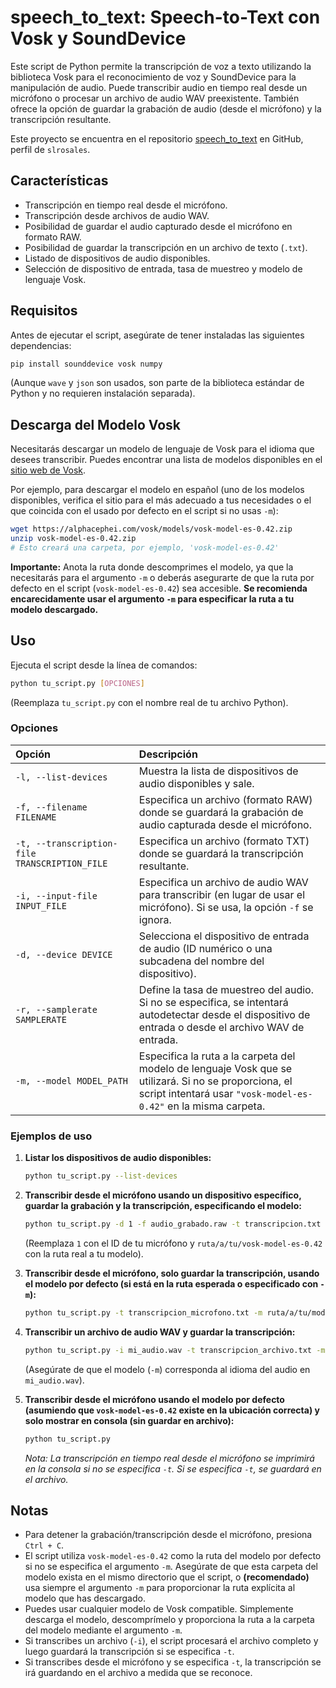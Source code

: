 # speech_to_text: Speech-to-Text con Vosk y SoundDevice

Este script de Python permite la transcripción de voz a texto utilizando la biblioteca Vosk para el reconocimiento de voz y SoundDevice para la manipulación de audio. Puede transcribir audio en tiempo real desde un micrófono o procesar un archivo de audio WAV preexistente. También ofrece la opción de guardar la grabación de audio (desde el micrófono) y la transcripción resultante.

Este proyecto se encuentra en el repositorio [speech_to_text](https://github.com/slrosales/speech_to_text) en GitHub, perfil de `slrosales`.

## Características

*   Transcripción en tiempo real desde el micrófono.
*   Transcripción desde archivos de audio WAV.
*   Posibilidad de guardar el audio capturado desde el micrófono en formato RAW.
*   Posibilidad de guardar la transcripción en un archivo de texto (`.txt`).
*   Listado de dispositivos de audio disponibles.
*   Selección de dispositivo de entrada, tasa de muestreo y modelo de lenguaje Vosk.

## Requisitos

Antes de ejecutar el script, asegúrate de tener instaladas las siguientes dependencias:

```sh
pip install sounddevice vosk numpy
```
(Aunque `wave` y `json` son usados, son parte de la biblioteca estándar de Python y no requieren instalación separada).

## Descarga del Modelo Vosk

Necesitarás descargar un modelo de lenguaje de Vosk para el idioma que desees transcribir. Puedes encontrar una lista de modelos disponibles en el [sitio web de Vosk](https://alphacephei.com/vosk/models).

Por ejemplo, para descargar el modelo en español (uno de los modelos disponibles, verifica el sitio para el más adecuado a tus necesidades o el que coincida con el usado por defecto en el script si no usas `-m`):

```sh
wget https://alphacephei.com/vosk/models/vosk-model-es-0.42.zip
unzip vosk-model-es-0.42.zip
# Esto creará una carpeta, por ejemplo, 'vosk-model-es-0.42'
```

**Importante:** Anota la ruta donde descomprimes el modelo, ya que la necesitarás para el argumento `-m` o deberás asegurarte de que la ruta por defecto en el script (`vosk-model-es-0.42`) sea accesible. **Se recomienda encarecidamente usar el argumento `-m` para especificar la ruta a tu modelo descargado.**

## Uso

Ejecuta el script desde la línea de comandos:

```sh
python tu_script.py [OPCIONES]
```
(Reemplaza `tu_script.py` con el nombre real de tu archivo Python).

### Opciones

| Opción                               | Descripción                                                                                                                                                                 |
| :----------------------------------- | :-------------------------------------------------------------------------------------------------------------------------------------------------------------------------- |
| `-l, --list-devices`                 | Muestra la lista de dispositivos de audio disponibles y sale.                                                                                                               |
| `-f, --filename FILENAME`            | Especifica un archivo (formato RAW) donde se guardará la grabación de audio capturada desde el micrófono.                                                                 |
| `-t, --transcription-file TRANSCRIPTION_FILE` | Especifica un archivo (formato TXT) donde se guardará la transcripción resultante.                                                                                  |
| `-i, --input-file INPUT_FILE`        | Especifica un archivo de audio WAV para transcribir (en lugar de usar el micrófono). Si se usa, la opción `-f` se ignora.                                                  |
| `-d, --device DEVICE`                | Selecciona el dispositivo de entrada de audio (ID numérico o una subcadena del nombre del dispositivo).                                                                     |
| `-r, --samplerate SAMPLERATE`        | Define la tasa de muestreo del audio. Si no se especifica, se intentará autodetectar desde el dispositivo de entrada o desde el archivo WAV de entrada.                      |
| `-m, --model MODEL_PATH`             | Especifica la ruta a la carpeta del modelo de lenguaje Vosk que se utilizará. Si no se proporciona, el script intentará usar `"vosk-model-es-0.42"` en la misma carpeta. |

### Ejemplos de uso

1.  **Listar los dispositivos de audio disponibles:**
    ```sh
    python tu_script.py --list-devices
    ```

2.  **Transcribir desde el micrófono usando un dispositivo específico, guardar la grabación y la transcripción, especificando el modelo:**
    ```sh
    python tu_script.py -d 1 -f audio_grabado.raw -t transcripcion.txt -m ruta/a/tu/vosk-model-es-0.42
    ```
    (Reemplaza `1` con el ID de tu micrófono y `ruta/a/tu/vosk-model-es-0.42` con la ruta real a tu modelo).

3.  **Transcribir desde el micrófono, solo guardar la transcripción, usando el modelo por defecto (si está en la ruta esperada o especificado con `-m`):**
    ```sh
    python tu_script.py -t transcripcion_microfono.txt -m ruta/a/tu/modelo_vosk
    ```

4.  **Transcribir un archivo de audio WAV y guardar la transcripción:**
    ```sh
    python tu_script.py -i mi_audio.wav -t transcripcion_archivo.txt -m ruta/a/tu/vosk-model-en-us
    ```
    (Asegúrate de que el modelo (`-m`) corresponda al idioma del audio en `mi_audio.wav`).

5.  **Transcribir desde el micrófono usando el modelo por defecto (asumiendo que `vosk-model-es-0.42` existe en la ubicación correcta) y solo mostrar en consola (sin guardar en archivo):**
    ```sh
    python tu_script.py
    ```
    *Nota: La transcripción en tiempo real desde el micrófono se imprimirá en la consola si no se especifica `-t`. Si se especifica `-t`, se guardará en el archivo.*

## Notas

*   Para detener la grabación/transcripción desde el micrófono, presiona `Ctrl + C`.
*   El script utiliza `vosk-model-es-0.42` como la ruta del modelo por defecto si no se especifica el argumento `-m`. Asegúrate de que esta carpeta del modelo exista en el mismo directorio que el script, o **(recomendado)** usa siempre el argumento `-m` para proporcionar la ruta explícita al modelo que has descargado.
*   Puedes usar cualquier modelo de Vosk compatible. Simplemente descarga el modelo, descomprímelo y proporciona la ruta a la carpeta del modelo mediante el argumento `-m`.
*   Si transcribes un archivo (`-i`), el script procesará el archivo completo y luego guardará la transcripción si se especifica `-t`.
*   Si transcribes desde el micrófono y se especifica `-t`, la transcripción se irá guardando en el archivo a medida que se reconoce.